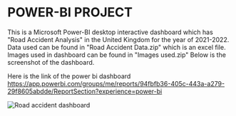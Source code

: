 # **POWER-BI PROJECT**

This is a Microsoft Power-BI desktop interactive dashboard which has "Road Accident Analysis" in the United Kingdom for the year of 2021-2022. Data used can be found in "Road Accident Data.zip" which is an excel file. Images used in dashboard can be found in "Images used.zip" Below is the screenshot of the dashboard.

Here is the link of the power bi dashboard
https://app.powerbi.com/groups/me/reports/94fbfb36-405c-443a-a279-29f8605abdde/ReportSection?experience=power-bi

![Road accident dashboard](https://github.com/dikshashub/Road-Accident-Power-BI-Report/assets/132251087/4e647f6e-f7aa-4f77-a787-2c70637669e2)

